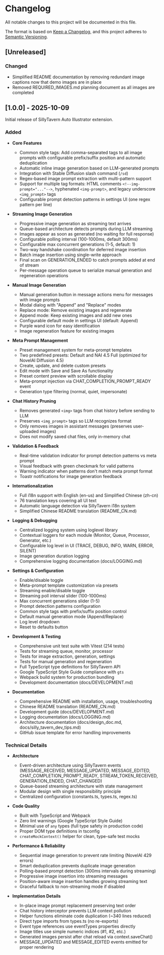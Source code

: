 # Changelog

All notable changes to this project will be documented in this file.

The format is based on [Keep a Changelog](https://keepachangelog.com/en/1.0.0/),
and this project adheres to [Semantic Versioning](https://semver.org/spec/v2.0.0.html).

## [Unreleased]

### Changed

- Simplified README documentation by removing redundant image captions now that demo images are in place
- Removed REQUIRED_IMAGES.md planning document as all images are completed

## [1.0.0] - 2025-10-09

Initial release of SillyTavern Auto Illustrator extension.

### Added

- **Core Features**
  - Common style tags: Add comma-separated tags to all image prompts with configurable prefix/suffix position and automatic deduplication
  - Automatic inline image generation based on LLM-generated prompts
  - Integration with Stable Diffusion slash command (`/sd`)
  - Regex-based image prompt extraction with multi-pattern support
  - Support for multiple tag formats: HTML comments `<!--img-prompt="..."-->`, hyphenated `<img-prompt>`, and legacy underscore `<img_prompt>` tags
  - Configurable prompt detection patterns in settings UI (one regex pattern per line)

- **Streaming Image Generation**
  - Progressive image generation as streaming text arrives
  - Queue-based architecture detects prompts during LLM streaming
  - Images appear as soon as generated (no waiting for full response)
  - Configurable polling interval (100-1000ms, default 300ms)
  - Configurable max concurrent generations (1-5, default: 1)
  - Two-way handshake coordination for deferred image insertion
  - Batch image insertion using single-write approach
  - Final scan on GENERATION_ENDED to catch prompts added at end of stream
  - Per-message operation queue to serialize manual generation and regeneration operations

- **Manual Image Generation**
  - Manual generation button in message actions menu for messages with image prompts
  - Modal dialog with "Append" and "Replace" modes
  - Replace mode: Remove existing images and regenerate
  - Append mode: Keep existing images and add new ones
  - Configurable default mode in settings UI (default: Append)
  - Purple wand icon for easy identification
  - Image regeneration feature for existing images

- **Meta Prompt Management**
  - Preset management system for meta-prompt templates
  - Two predefined presets: Default and NAI 4.5 Full (optimized for NovelAI Diffusion 4.5)
  - Create, update, and delete custom presets
  - Edit mode with Save and Save As functionality
  - Preset content preview with scrollable display
  - Meta-prompt injection via CHAT_COMPLETION_PROMPT_READY event
  - Generation type filtering (normal, quiet, impersonate)

- **Chat History Pruning**
  - Removes generated `<img>` tags from chat history before sending to LLM
  - Preserves `<img_prompt>` tags so LLM recognizes format
  - Only removes images in assistant messages (preserves user-uploaded images)
  - Does not modify saved chat files, only in-memory chat

- **Validation & Feedback**
  - Real-time validation indicator for prompt detection patterns vs meta prompt
  - Visual feedback with green checkmark for valid patterns
  - Warning indicator when patterns don't match meta prompt format
  - Toastr notifications for image generation feedback

- **Internationalization**
  - Full i18n support with English (en-us) and Simplified Chinese (zh-cn)
  - 76 translation keys covering all UI text
  - Automatic language detection via SillyTavern i18n system
  - Simplified Chinese README translation (README_CN.md)

- **Logging & Debugging**
  - Centralized logging system using loglevel library
  - Contextual loggers for each module (Monitor, Queue, Processor, Generator, etc.)
  - Configurable log level in UI (TRACE, DEBUG, INFO, WARN, ERROR, SILENT)
  - Image generation duration logging
  - Comprehensive logging documentation (docs/LOGGING.md)

- **Settings & Configuration**
  - Enable/disable toggle
  - Meta-prompt template customization via presets
  - Streaming enable/disable toggle
  - Streaming poll interval slider (100-1000ms)
  - Max concurrent generations slider (1-5)
  - Prompt detection patterns configuration
  - Common style tags with prefix/suffix position control
  - Default manual generation mode (Append/Replace)
  - Log level dropdown
  - Reset to defaults button

- **Development & Testing**
  - Comprehensive unit test suite with Vitest (214 tests)
  - Tests for streaming queue, monitor, processor
  - Tests for image extraction, generation, settings
  - Tests for manual generation and regeneration
  - Full TypeScript type definitions for SillyTavern API
  - Google TypeScript Style Guide compliance with `gts`
  - Webpack build system for production bundling
  - Development documentation (docs/DEVELOPMENT.md)

- **Documentation**
  - Comprehensive README with installation, usage, troubleshooting
  - Chinese README translation (README_CN.md)
  - Development guide (docs/DEVELOPMENT.md)
  - Logging documentation (docs/LOGGING.md)
  - Architecture documentation (docs/design_doc.md, docs/silly_tavern_dev_tips.md)
  - GitHub issue template for error handling improvements

### Technical Details

- **Architecture**
  - Event-driven architecture using SillyTavern events (MESSAGE_RECEIVED, MESSAGE_UPDATED, MESSAGE_EDITED, CHAT_COMPLETION_PROMPT_READY, STREAM_TOKEN_RECEIVED, GENERATION_ENDED, CHAT_CHANGED)
  - Queue-based streaming architecture with state management
  - Modular design with single responsibility principle
  - Centralized configuration (constants.ts, types.ts, regex.ts)

- **Code Quality**
  - Built with TypeScript and Webpack
  - Zero lint warnings (Google TypeScript Style Guide)
  - Minimal use of `any` types (full type safety in production code)
  - Proper DOM type definitions in tsconfig
  - `createMockContext()` helper for clean, type-safe test mocks

- **Performance & Reliability**
  - Sequential image generation to prevent rate limiting (NovelAI 429 errors)
  - Smart deduplication prevents duplicate image generation
  - Polling-based prompt detection (300ms intervals during streaming)
  - Progressive image insertion into streaming messages
  - Position-aware image insertion handles growing streaming text
  - Graceful fallback to non-streaming mode if disabled

- **Implementation Details**
  - In-place image prompt replacement preserving text order
  - Chat history interceptor prevents LLM context pollution
  - Helper functions eliminate code duplication (~340 lines reduced)
  - Direct type imports from types.ts (no re-exports)
  - Event type references use eventTypes properties directly
  - Image titles use simple numeric indices (#1, #2, etc.)
  - Generated images persist after chat reload via context.saveChat()
  - MESSAGE_UPDATED and MESSAGE_EDITED events emitted for proper rendering
